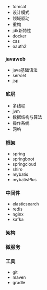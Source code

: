 <!--
 * @Descripttion: 
 * @Author: guox
 * @Date: 2020-08-09 11:01:38
 * @LastEditors: guox
-->





+ tomcat
+ 设计模式
+ 领域驱动
+ 重构
+ jdk新特性
+ docker
+ cas
+ oauth2

### javaweb
+ java基础语法
+ servlet
+ jsp

### 底层
+ 多线程
+ jvm
+ 数据结构与算法
+ 操作系统
+ 网络

### 框架
+ spring
+ springboot
+ springcloud
+ shiro
+ mybatis
+ mybatisPlus

### 中间件
+ elasticsearch
+ redis
+ nginx
+ kafka

### 架构

### 微服务

### 工具
+ git
+ maven
+ gradle